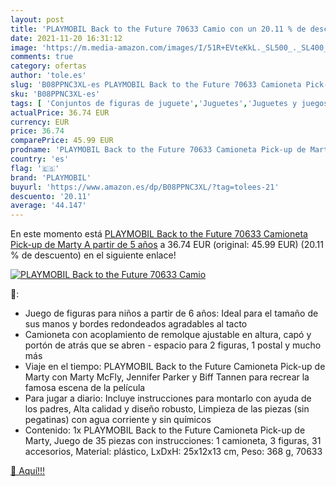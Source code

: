 ```yaml
---
layout: post
title: 'PLAYMOBIL Back to the Future 70633 Camio con un 20.11 % de descuento'
date: 2021-11-20 16:31:12
image: 'https://m.media-amazon.com/images/I/51R+EVteKkL._SL500_._SL400_.jpg'
comments: true
category: ofertas
author: 'tole.es'
slug: 'B08PPNC3XL-es PLAYMOBIL Back to the Future 70633 Camioneta Pick-up de...'
sku: 'B08PPNC3XL-es'
tags: [ 'Conjuntos de figuras de juguete','Juguetes','Juguetes y juegos','Muñecos y figuras','playmobil', ]
actualPrice: 36.74 EUR
currency: EUR
price: 36.74
comparePrice: 45.99 EUR
prodname: 'PLAYMOBIL Back to the Future 70633 Camioneta Pick-up de Marty  A partir de 5 años'
country: 'es'
flag: '🇪🇸'
brand: 'PLAYMOBIL'
buyurl: 'https://www.amazon.es/dp/B08PPNC3XL/?tag=tolees-21'
descuento: '20.11'
average: '44.147'
---
```


En este momento está [PLAYMOBIL Back to the Future 70633 Camioneta Pick-up de Marty  A partir de 5 años](https://www.amazon.es/dp/B08PPNC3XL/?tag=tolees-21) a 36.74 EUR (original: 45.99 EUR) (20.11 %  de descuento) en el siguiente enlace!

[![PLAYMOBIL Back to the Future 70633 Camio](https://m.media-amazon.com/images/I/51R+EVteKkL._SL500_._SL400_.jpg)](https://www.amazon.es/dp/B08PPNC3XL/?tag=tolees-21)

🔎:

- Juego de figuras para niños a partir de 6 años: Ideal para el tamaño de sus manos y bordes redondeados agradables al tacto
- Camioneta con acoplamiento de remolque ajustable en altura, capó y portón de atrás que se abren - espacio para 2 figuras, 1 postal y mucho más
- Viaje en el tiempo: PLAYMOBIL Back to the Future Camioneta Pick-up de Marty con Marty McFly, Jennifer Parker y Biff Tannen para recrear la famosa escena de la película
- Para jugar a diario: Incluye instrucciones para montarlo con ayuda de los padres, Alta calidad y diseño robusto, Limpieza de las piezas (sin pegatinas) con agua corriente y sin químicos
- Contenido: 1x PLAYMOBIL Back to the Future Camioneta Pick-up de Marty, Juego de 35 piezas con instrucciones: 1 camioneta, 3 figuras, 31 accesorios, Material: plástico, LxDxH: 25x12x13 cm, Peso: 368 g, 70633

[🛒 Aquí!!!](https://www.amazon.es/dp/B08PPNC3XL/?tag=tolees-21)
